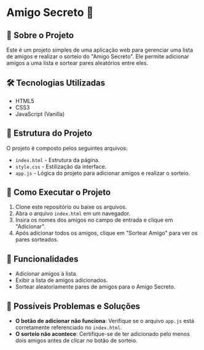 # Amigo Secreto 🎁

## 📌 Sobre o Projeto
Este é um projeto simples de uma aplicação web para gerenciar uma lista de amigos e realizar o sorteio do "Amigo Secreto". Ele permite adicionar amigos a uma lista e sortear pares aleatórios entre eles.

## 🛠️ Tecnologias Utilizadas
- HTML5
- CSS3
- JavaScript (Vanilla)

## 📂 Estrutura do Projeto
O projeto é composto pelos seguintes arquivos:
- `index.html` - Estrutura da página.
- `style.css` - Estilização da interface.
- `app.js` - Lógica do projeto para adicionar amigos e realizar o sorteio.

## 🚀 Como Executar o Projeto
1. Clone este repositório ou baixe os arquivos.
2. Abra o arquivo `index.html` em um navegador.
3. Insira os nomes dos amigos no campo de entrada e clique em "Adicionar".
4. Após adicionar todos os amigos, clique em "Sortear Amigo" para ver os pares sorteados.

## 📌 Funcionalidades
- Adicionar amigos à lista.
- Exibir a lista de amigos adicionados.
- Sortear aleatoriamente pares de amigos para o Amigo Secreto.

## 🐞 Possíveis Problemas e Soluções
- **O botão de adicionar não funciona**: Verifique se o arquivo `app.js` está corretamente referenciado no `index.html`.
- **O sorteio não acontece**: Certifique-se de ter adicionado pelo menos dois amigos antes de clicar no botão de sorteio.

